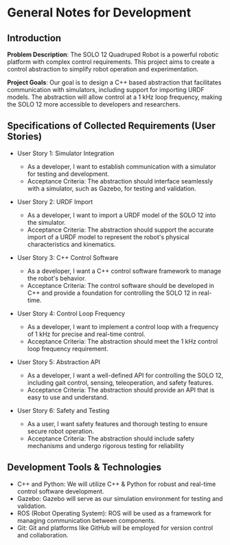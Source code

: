 # General Notes for Development

## Introduction

**Problem Description**: The SOLO 12 Quadruped Robot is a powerful robotic platform with complex control requirements. This project aims to create a control abstraction to simplify robot operation and experimentation.

**Project Goals**: Our goal is to design a C++ based abstraction that facilitates communication with simulators, including support for importing URDF models. The abstraction will allow control at a 1 kHz loop frequency, making the SOLO 12 more accessible to developers and researchers.

## Specifications of Collected Requirements (User Stories)

- User Story 1: Simulator Integration
    - As a developer, I want to establish communication with a simulator for testing and development.
    - Acceptance Criteria: The abstraction should interface seamlessly with a simulator, such as Gazebo, for testing and validation.
- User Story 2: URDF Import
    - As a developer, I want to import a URDF model of the SOLO 12 into the simulator.
    - Acceptance Criteria: The abstraction should support the accurate import of a URDF model to represent the robot's physical characteristics and kinematics.

- User Story 3: C++ Control Software
    - As a developer, I want a C++ control software framework to manage the robot's behavior.
    - Acceptance Criteria: The control software should be developed in C++ and provide a foundation for controlling the SOLO 12 in real-time.
- User Story 4: Control Loop Frequency
    - As a developer, I want to implement a control loop with a frequency of 1 kHz for precise and real-time control.
    - Acceptance Criteria: The abstraction should meet the 1 kHz control loop frequency requirement.

- User Story 5: Abstraction API
    - As a developer, I want a well-defined API for controlling the SOLO 12, including gait control, sensing, teleoperation, and safety features.
    - Acceptance Criteria: The abstraction should provide an API that is easy to use and understand.
- User Story 6: Safety and Testing
    - As a user, I want safety features and thorough testing to ensure secure robot operation.
    - Acceptance Criteria: The abstraction should include safety mechanisms and undergo rigorous testing for reliability

## Development Tools & Technologies

- C++ and Python: We will utilize C++ & Python for robust and real-time control software development.
- Gazebo: Gazebo will serve as our simulation environment for testing and validation.
- ROS (Robot Operating System): ROS will be used as a framework for managing communication between components.
- Git: Git and platforms like GitHub will be employed for version control and collaboration.
